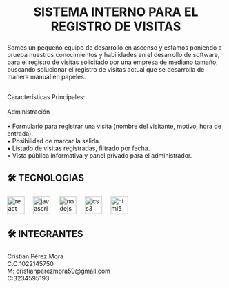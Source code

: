 <h1 align="center">SISTEMA INTERNO PARA EL REGISTRO DE VISITAS</h1>

###

<p align="left">Somos un pequeño equipo de desarrollo en ascenso y estamos poniendo a prueba nuestros conocimientos y habilidades en el desarrollo de software, para el registro de visitas solicitado por una empresa de mediano tamaño, buscando solucionar el registro de visitas actual que se desarrolla de manera manual en papeles.</p>

###

<h2 align="left"></h2>

###

<p align="left">Características Principales:<br><br>Administración<br><br>• Formulario para registrar una visita (nombre del visitante, motivo, hora de<br>entrada).<br>• Posibilidad de marcar la salida.<br>• Listado de visitas registradas, filtrado por fecha.<br>• Vista pública informativa y panel privado para el administrador.</p>

###

<h2 align="left">🛠️ TECNOLOGIAS</h2>

###

<div align="left">
  <img src="https://cdn.jsdelivr.net/gh/devicons/devicon/icons/react/react-original-wordmark.svg" height="40" alt="react logo"  />
  <img width="12" />
  <img src="https://cdn.jsdelivr.net/gh/devicons/devicon/icons/javascript/javascript-original.svg" height="40" alt="javascript logo"  />
  <img width="12" />
  <img src="https://cdn.jsdelivr.net/gh/devicons/devicon/icons/nodejs/nodejs-plain-wordmark.svg" height="40" alt="nodejs logo"  />
  <img width="12" />
  <img src="https://cdn.jsdelivr.net/gh/devicons/devicon/icons/css3/css3-original.svg" height="40" alt="css3 logo"  />
  <img width="12" />
  <img src="https://cdn.jsdelivr.net/gh/devicons/devicon/icons/html5/html5-original.svg" height="40" alt="html5 logo"  />
</div>

###

<h2 align="left">🛠️ INTEGRANTES</h2>

###

<p align="left">Cristian Pérez Mora<br>C.C:1022145750 <br>M: cristianperezmora59@gmail.com<br>C:3234595193</p>

###
